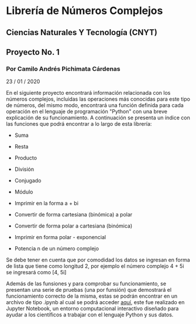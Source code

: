 # Librería de Números Complejos
## Ciencias Naturales Y Tecnología (CNYT)
## Proyecto No. 1 
### Por Camilo Andrés Pichimata Cárdenas
23 / 01 / 2020

En el siguiente proyecto encontrará información relacionada con los números complejos, incluidas las operaciones más conocidas para este tipo de números, del mismo modo, encontrará una función definida para cada operación en el lenguaje de programación "Python" con una breve explicación de su funcionamiento. A continuación se presenta un índice con las funciones que podrá encontrar a lo largo de esta librería:

+ Suma

+ Resta

+ Producto

+ División

+ Conjugado

+ Módulo

+ Imprimir en la forma a + bi 

+ Convertir de forma cartesiana (binómica) a polar

+ Convertir de forma polar a cartesiana (binómica)

+ Imprimir en forma polar - exponencial

+ Potencia n de un número complejo

Se debe tener en cuenta que por comodidad los datos se ingresan en forma de lista que tiene como longitud 2, por ejemplo el número complejo 4 + 5i se ingresará como [4, 5i] 

Además de las funsiones y para comprobar su funcionamiento, se presentan una serie de pruebas (una por funsión) que demostrará el funcionamiento correcto de la misma, estas se podrán encontrar en un archivo de tipo .ipynb al cual se podrá acceder [aquí](http://htmlpreview.github.io/?https://github.com/CamiloPichimata/Libreria-Numeros-Complejos/blob/master/CNYT_Complejos/Archivos_ipynb/Números_Complejos.ipynb), este fue realizado en Jupyter Notebook, un entorno computacional interactivo diseñado para ayudar a los científicos a trabajar con el lenguaje Python y sus datos. 
